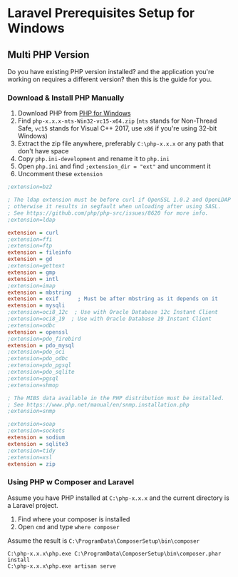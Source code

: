 # Laravel Prerequisites Setup for Windows

## Multi PHP Version

Do you have existing PHP version installed? and the application you're working on requires a different version? then
this is the guide for you.

### Download & Install PHP Manually

1. Download PHP from [PHP for Windows](https://windows.php.net/download)
2. Find `php-x.x.x-nts-Win32-vc15-x64.zip` (`nts` stands for Non-Thread Safe, `vc15` stands for Visual C++ 2017,
   use `x86` if you're using 32-bit Windows)
3. Extract the zip file anywhere, preferably `C:\php-x.x.x` or any path that don't have space
4. Copy `php.ini-development` and rename it to `php.ini`
5. Open `php.ini` and find `;extension_dir = "ext"` and uncomment it
6. Uncomment these `extension`

 ```ini
;extension=bz2

; The ldap extension must be before curl if OpenSSL 1.0.2 and OpenLDAP is used
; otherwise it results in segfault when unloading after using SASL.
; See https://github.com/php/php-src/issues/8620 for more info.
;extension=ldap

extension = curl
;extension=ffi
;extension=ftp
extension = fileinfo
extension = gd
;extension=gettext
extension = gmp
extension = intl
;extension=imap
extension = mbstring
extension = exif      ; Must be after mbstring as it depends on it
extension = mysqli
;extension=oci8_12c  ; Use with Oracle Database 12c Instant Client
;extension=oci8_19  ; Use with Oracle Database 19 Instant Client
;extension=odbc
extension = openssl
;extension=pdo_firebird
extension = pdo_mysql
;extension=pdo_oci
;extension=pdo_odbc
;extension=pdo_pgsql
;extension=pdo_sqlite
;extension=pgsql
;extension=shmop

; The MIBS data available in the PHP distribution must be installed.
; See https://www.php.net/manual/en/snmp.installation.php
;extension=snmp

;extension=soap
;extension=sockets
extension = sodium
extension = sqlite3
;extension=tidy
;extension=xsl
extension = zip
```

### Using PHP w Composer and Laravel

Assume you have PHP installed at `C:\php-x.x.x` and the current directory is a Laravel project.

1. Find where your composer is installed
2. Open `cmd` and type `where composer`

Assume the result is `C:\ProgramData\ComposerSetup\bin\composer`

```
C:\php-x.x.x\php.exe C:\ProgramData\ComposerSetup\bin\composer.phar install
C:\php-x.x.x\php.exe artisan serve
```
